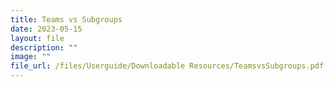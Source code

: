 ```yaml
---
title: Teams vs Subgroups
date: 2023-05-15
layout: file
description: ""
image: ""
file_url: /files/Userguide/Downloadable Resources/TeamsvsSubgroups.pdf
---
```

